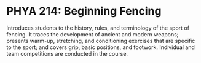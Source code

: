# PHYA 214: Beginning Fencing

Introduces students to the history, rules, and terminology of the sport of fencing. It traces the development of ancient and modern weapons; presents warm-up, stretching, and conditioning exercises that are specific to the sport; and covers grip, basic positions, and footwork. Individual and team competitions are conducted in the course.